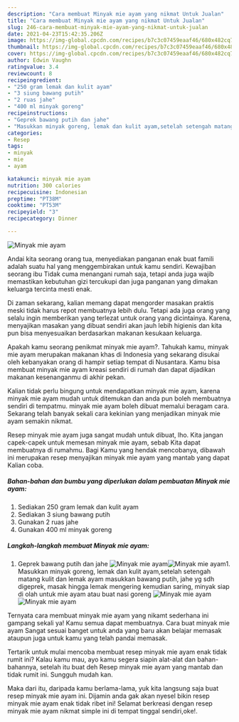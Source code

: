 ```yaml
---
description: "Cara membuat Minyak mie ayam yang nikmat Untuk Jualan"
title: "Cara membuat Minyak mie ayam yang nikmat Untuk Jualan"
slug: 246-cara-membuat-minyak-mie-ayam-yang-nikmat-untuk-jualan
date: 2021-04-23T15:42:35.206Z
image: https://img-global.cpcdn.com/recipes/b7c3c07459eaaf46/680x482cq70/minyak-mie-ayam-foto-resep-utama.jpg
thumbnail: https://img-global.cpcdn.com/recipes/b7c3c07459eaaf46/680x482cq70/minyak-mie-ayam-foto-resep-utama.jpg
cover: https://img-global.cpcdn.com/recipes/b7c3c07459eaaf46/680x482cq70/minyak-mie-ayam-foto-resep-utama.jpg
author: Edwin Vaughn
ratingvalue: 3.4
reviewcount: 8
recipeingredient:
- "250 gram lemak dan kulit ayam"
- "3 siung bawang putih"
- "2 ruas jahe"
- "400 ml minyak goreng"
recipeinstructions:
- "Geprek bawang putih dan jahe"
- "Masukkan minyak goreng, lemak dan kulit ayam,setelah setengah matang kulit dan lemak ayam masukkan bawang putih, jahe yg sdh digeprek, masak hingga lemak mengering kemudian saring, minyak siap di olah untuk mie ayam atau buat nasi goreng"
categories:
- Resep
tags:
- minyak
- mie
- ayam

katakunci: minyak mie ayam 
nutrition: 300 calories
recipecuisine: Indonesian
preptime: "PT38M"
cooktime: "PT53M"
recipeyield: "3"
recipecategory: Dinner

---
```



![Minyak mie ayam](https://img-global.cpcdn.com/recipes/b7c3c07459eaaf46/680x482cq70/minyak-mie-ayam-foto-resep-utama.jpg)

Andai kita seorang orang tua, menyediakan panganan enak buat famili adalah suatu hal yang menggembirakan untuk kamu sendiri. Kewajiban seorang ibu Tidak cuma menangani rumah saja, tetapi anda juga wajib memastikan kebutuhan gizi tercukupi dan juga panganan yang dimakan keluarga tercinta mesti enak.

Di zaman  sekarang, kalian memang dapat mengorder masakan praktis meski tidak harus repot membuatnya lebih dulu. Tetapi ada juga orang yang selalu ingin memberikan yang terlezat untuk orang yang dicintainya. Karena, menyajikan masakan yang dibuat sendiri akan jauh lebih higienis dan kita pun bisa menyesuaikan berdasarkan makanan kesukaan keluarga. 



Apakah kamu seorang penikmat minyak mie ayam?. Tahukah kamu, minyak mie ayam merupakan makanan khas di Indonesia yang sekarang disukai oleh kebanyakan orang di hampir setiap tempat di Nusantara. Kamu bisa membuat minyak mie ayam kreasi sendiri di rumah dan dapat dijadikan makanan kesenanganmu di akhir pekan.

Kalian tidak perlu bingung untuk mendapatkan minyak mie ayam, karena minyak mie ayam mudah untuk ditemukan dan anda pun boleh membuatnya sendiri di tempatmu. minyak mie ayam boleh dibuat memalui beragam cara. Sekarang telah banyak sekali cara kekinian yang menjadikan minyak mie ayam semakin nikmat.

Resep minyak mie ayam juga sangat mudah untuk dibuat, lho. Kita jangan capek-capek untuk memesan minyak mie ayam, sebab Kita dapat membuatnya di rumahmu. Bagi Kamu yang hendak mencobanya, dibawah ini merupakan resep menyajikan minyak mie ayam yang mantab yang dapat Kalian coba.

<!--inarticleads1-->

##### Bahan-bahan dan bumbu yang diperlukan dalam pembuatan Minyak mie ayam:

1. Sediakan 250 gram lemak dan kulit ayam
1. Sediakan 3 siung bawang putih
1. Gunakan 2 ruas jahe
1. Gunakan 400 ml minyak goreng




<!--inarticleads2-->

##### Langkah-langkah membuat Minyak mie ayam:

1. Geprek bawang putih dan jahe
<img src="https://img-global.cpcdn.com/steps/568e40f201b566a2/160x128cq70/minyak-mie-ayam-langkah-memasak-1-foto.jpg" alt="Minyak mie ayam"><img src="https://img-global.cpcdn.com/steps/537042ccaa6465c7/160x128cq70/minyak-mie-ayam-langkah-memasak-1-foto.jpg" alt="Minyak mie ayam">1. Masukkan minyak goreng, lemak dan kulit ayam,setelah setengah matang kulit dan lemak ayam masukkan bawang putih, jahe yg sdh digeprek, masak hingga lemak mengering kemudian saring, minyak siap di olah untuk mie ayam atau buat nasi goreng
<img src="https://img-global.cpcdn.com/steps/711ecc8ad40d4456/160x128cq70/minyak-mie-ayam-langkah-memasak-2-foto.jpg" alt="Minyak mie ayam"><img src="https://img-global.cpcdn.com/steps/ef4c51847062ece6/160x128cq70/minyak-mie-ayam-langkah-memasak-2-foto.jpg" alt="Minyak mie ayam">



Ternyata cara membuat minyak mie ayam yang nikamt sederhana ini gampang sekali ya! Kamu semua dapat membuatnya. Cara buat minyak mie ayam Sangat sesuai banget untuk anda yang baru akan belajar memasak ataupun juga untuk kamu yang telah pandai memasak.

Tertarik untuk mulai mencoba membuat resep minyak mie ayam enak tidak rumit ini? Kalau kamu mau, ayo kamu segera siapin alat-alat dan bahan-bahannya, setelah itu buat deh Resep minyak mie ayam yang mantab dan tidak rumit ini. Sungguh mudah kan. 

Maka dari itu, daripada kamu berlama-lama, yuk kita langsung saja buat resep minyak mie ayam ini. Dijamin anda gak akan nyesel bikin resep minyak mie ayam enak tidak ribet ini! Selamat berkreasi dengan resep minyak mie ayam nikmat simple ini di tempat tinggal sendiri,oke!.

